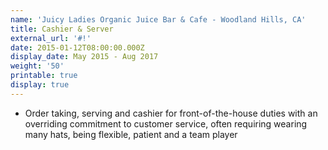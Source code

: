 ```yaml
---
name: 'Juicy Ladies Organic Juice Bar & Cafe - Woodland Hills, CA'
title: Cashier & Server
external_url: '#!'
date: 2015-01-12T08:00:00.000Z
display_date: May 2015 - Aug 2017
weight: '50'
printable: true
display: true
---
```

* Order taking, serving and cashier for front-of-the-house duties with an overriding commitment to customer service, often requiring wearing many hats, being flexible, patient and a team player
